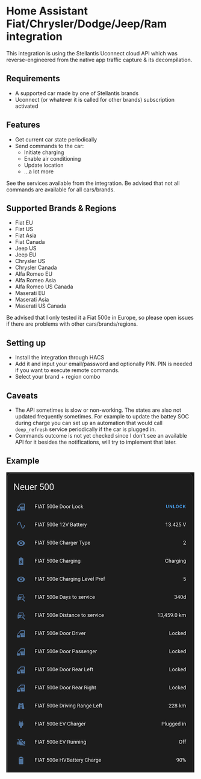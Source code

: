 # Home Assistant Fiat/Chrysler/Dodge/Jeep/Ram integration

This integration is using the Stellantis Uconnect cloud API which was reverse-engineered from the native app traffic capture & its decompilation.

## Requirements
* A supported car made by one of Stellantis brands
* Uconnect (or whatever it is called for other brands) subscription activated

## Features
* Get current car state periodically
* Send commands to the car:
  - Initiate charging
  - Enable air conditioning
  - Update location
  - ...a lot more

See the services available from the integration. Be advised that not all commands are available for all cars/brands.

## Supported Brands & Regions
- Fiat EU
- Fiat US
- Fiat Asia
- Fiat Canada
- Jeep US
- Jeep EU
- Chrysler US
- Chrysler Canada
- Alfa Romeo EU
- Alfa Romeo Asia
- Alfa Romeo US Canada
- Maserati EU
- Maserati Asia
- Maserati US Canada

Be advised that I only tested it a Fiat 500e in Europe, so please open issues if there are problems with other cars/brands/regions.

## Setting up
* Install the integration through HACS
* Add it and input your email/password and optionally PIN.
  PIN is needed if you want to execute remote commands.
* Select your brand + region combo

## Caveats
* The API sometimes is slow or non-working. The states are also not updated frequently sometimes. For example to update the battey SOC during charge you can set up an automation that would call `deep_refresh` service periodically if the car is plugged in.
* Commands outcome is not yet checked since I don't see an available API for it besides the notifications, will try to implement that later.

## Example
![Dashboard](dashboard.png)
